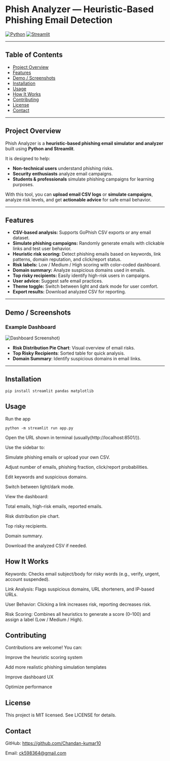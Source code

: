#  Phish Analyzer — Heuristic-Based Phishing Email Detection

[![Python](https://img.shields.io/badge/Python-3.9%2B-blue)](https://www.python.org/)
[![Streamlit](https://img.shields.io/badge/Streamlit-App-green)](https://streamlit.io/)

---

## Table of Contents
- [Project Overview](#project-overview)
- [Features](#features)
- [Demo / Screenshots](#demo--screenshots)
- [Installation](#installation)
- [Usage](#usage)
- [How It Works](#how-it-works)
- [Contributing](#contributing)
- [License](#license)
- [Contact](#contact)

---

## Project Overview
Phish Analyzer is a **heuristic-based phishing email simulator and analyzer** built using **Python and Streamlit**.  

It is designed to help:
- **Non-technical users** understand phishing risks.
- **Security enthusiasts** analyze email campaigns.
- **Students & professionals** simulate phishing campaigns for learning purposes.

With this tool, you can **upload email CSV logs** or **simulate campaigns**, analyze risk levels, and get **actionable advice** for safe email behavior.

---

## Features
- **CSV-based analysis:** Supports GoPhish CSV exports or any email dataset.
- **Simulate phishing campaigns:** Randomly generate emails with clickable links and test user behavior.
- **Heuristic risk scoring:** Detect phishing emails based on keywords, link patterns, domain reputation, and click/report status.
- **Risk labels:** Low / Medium / High scoring with color-coded dashboard.
- **Domain summary:** Analyze suspicious domains used in emails.
- **Top risky recipients:** Easily identify high-risk users in campaigns.
- **User advice:** Suggest safe email practices.
- **Theme toggle:** Switch between light and dark mode for user comfort.
- **Export results:** Download analyzed CSV for reporting.

---

## Demo / Screenshots
### Example Dashboard
![Dashboard Screenshot](https://github.com/Chandan-kumar10/phish-analyzer/tree/main/phish-analyzer/Screenshorts))


- **Risk Distribution Pie Chart**: Visual overview of email risks.
- **Top Risky Recipients**: Sorted table for quick analysis.
- **Domain Summary**: Identify suspicious domains in email links.

---

## Installation
```
pip install streamlit pandas matplotlib
```

## Usage
Run the app
```
python -m streamlit run app.py
```

Open the URL shown in terminal (usually(http://localhost:8501/)).

Use the sidebar to:

Simulate phishing emails or upload your own CSV.

Adjust number of emails, phishing fraction, click/report probabilities.

Edit keywords and suspicious domains.

Switch between light/dark mode.

View the dashboard:

Total emails, high-risk emails, reported emails.

Risk distribution pie chart.

Top risky recipients.

Domain summary.

Download the analyzed CSV if needed.

## How It Works

Keywords: Checks email subject/body for risky words (e.g., verify, urgent, account suspended).

Link Analysis: Flags suspicious domains, URL shorteners, and IP-based URLs.

User Behavior: Clicking a link increases risk, reporting decreases risk.

Risk Scoring: Combines all heuristics to generate a score (0–100) and assign a label (Low / Medium / High).

## Contributing

Contributions are welcome! You can:

Improve the heuristic scoring system

Add more realistic phishing simulation templates

Improve dashboard UX

Optimize performance

## License

This project is MIT licensed. See LICENSE
 for details.

 ## Contact

GitHub: https://github.com/Chandan-kumar10

Email: ck598364@gmail.com

